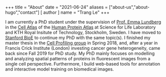 +++
title = "About"
date = "2021-06-24"
aliases = ["about-us","about-hugo","contact"]
[ author ]
  name = "Trang Le"
+++

I am currently a PhD student under the supervision of [Prof. Emma Lundberg](https://se.linkedin.com/in/emma-lundberg-70a87b25) in the [Cell Atlas](https://www.proteinatlas.org/humanproteome/cell) of the [Human Protein Atlas](https://www.proteinatlas.org/) at Science for Life Laboratory and KTH Royal Insitute of Technology, Stockholm, Sweden. I have moved to [Stanford BioE](https://bioengineering.stanford.edu/people/trang-le) to continue my PhD with the same topic(s). I finished my master thesis in the [Cell Profiling group](https://cellprofiling.org/) in Spring 2018, and, after a year in Francis Crick Institute (London) investing cancer gene heterogeneity, came back since Fall 2019 for PhD study. My PhD mainly focuses on modelling and analyzing spatial patterns of proteins in fluorescent images from a single cell perspective. Furthermore, I build web-based tools for annotation and interactive model training on biomedical images.
